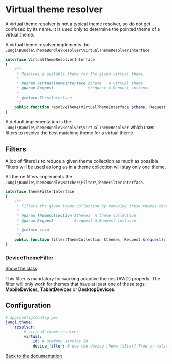 Virtual theme resolver
======================

A virtual theme resolver is not a typical theme resolver, so do not get confused by its name. It is used only to determine 
the pointed theme of a virtual theme. 

A virtual theme resolver implements the `Jungi\Bundle\ThemeBundle\Resolver\VirtualThemeResolverInterface`.

```php
interface VirtualThemeResolverInterface
{
    /**
     * Resolves a suitable theme for the given virtual theme.
     *
     * @param VirtualThemeInterface $theme   A virtual theme
     * @param Request               $request A Request instance
     *
     * @return ThemeInterface
     */
    public function resolveTheme(VirtualThemeInterface $theme, Request $request);
}
```

A default implementation is the `Jungi\Bundle\ThemeBundle\Resolver\VirtualThemeResolver` which uses filters to resolve
the best matching theme for a virtual theme.

Filters
-------

A job of filters is to reduce a given theme collection as much as possible. Filters will be used as long as in a theme 
collection will stay only one theme.

All theme filters implements the `Jungi\Bundle\ThemeBundle\Matcher\Filter\ThemeFilterInterface`.

```php
interface ThemeFilterInterface
{
    /**
     * Filters the given theme collection by removing these themes that are not suitable
     *
     * @param ThemeCollection $themes  A theme collection
     * @param Request         $request A Request instance
     *
     * @return void
     */
    public function filter(ThemeCollection $themes, Request $request);
}
```

### DeviceThemeFilter

[Show the class](https://github.com/piku235/JungiThemeBundle/blob/master/Resolver/Filter/DeviceThemeFilter.php)

This filter is mandatory for working adaptive themes (AWD) properly. The filter will only work for themes that have at 
least one of these tags: **MobileDevices**, **TabletDevices** or **DesktopDevices**.

Configuration
-------------

```yaml
# app/config/config.yml
jungi_theme:
    resolver:
        # virtual theme resolver
        virtual:
            id: # symfony service id
            device_filter: # use the device theme filter? True or false
```

[Back to the documentation](https://github.com/piku235/JungiThemeBundle/blob/master/Resources/doc/index.md)